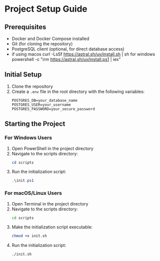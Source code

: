 # Project Setup Guide

## Prerequisites

- Docker and Docker Compose installed
- Git (for cloning the repository)
- PostgreSQL client (optional, for direct database access)
- if using macos curl -LsSf https://astral.sh/uv/install.sh | sh for windows powershell -c "irm https://astral.sh/uv/install.ps1 | iex"

## Initial Setup

1. Clone the repository
2. Create a `.env` file in the root directory with the following variables:
   ```env
   POSTGRES_DB=your_database_name
   POSTGRES_USER=your_username
   POSTGRES_PASSWORD=your_secure_password
   ```

## Starting the Project

### For Windows Users

1. Open PowerShell in the project directory
2. Navigate to the scripts directory:
   ```powershell
   cd scripts
   ```
3. Run the initialization script:
   ```powershell
   .\init.ps1
   ```

### For macOS/Linux Users

1. Open Terminal in the project directory
2. Navigate to the scripts directory:
   ```bash
   cd scripts
   ```
3. Make the initialization script executable:
   ```bash
   chmod +x init.sh
   ```
4. Run the initialization script:
   ```bash
   ./init.sh
   ```
